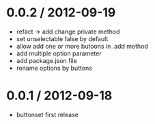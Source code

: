 
0.0.2 / 2012-09-19 
==================

  * refact -> add change private method
  * set unselectable false by default
  * allow add one or more butoons in .add method
  * add multiple option parameter
  * add package.json file
  * rename options by buttons

0.0.1 / 2012-09-18 
==================

  - buttonset first release
